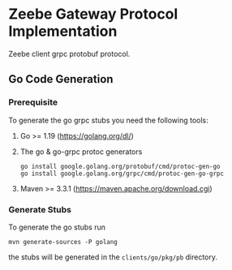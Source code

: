 # Zeebe Gateway Protocol Implementation

Zeebe client grpc protobuf protocol.

## Go Code Generation

### Prerequisite

To generate the go grpc stubs you need the following tools:

1. Go >= 1.19 (https://golang.org/dl/)
2. The go & go-grpc protoc generators

   ```
   go install google.golang.org/protobuf/cmd/protoc-gen-go
   go install google.golang.org/grpc/cmd/protoc-gen-go-grpc
   ```
3. Maven >= 3.3.1 (https://maven.apache.org/download.cgi)

### Generate Stubs

To generate the go stubs run

```
mvn generate-sources -P golang
```

the stubs will be generated in the `clients/go/pkg/pb` directory.

